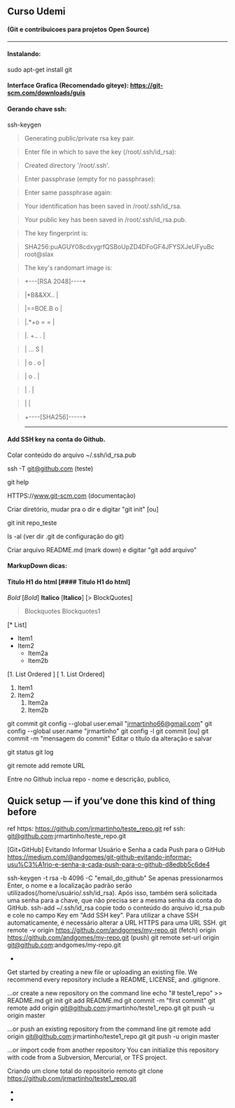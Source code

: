 ## Curso Udemi 
#### (Git e contribuicoes para projetos Open Source)
-----
#### Instalando:

sudo apt-get install git

#### Interface Grafica (Recomendado giteye): https://git-scm.com/downloads/guis

#### Gerando chave ssh:

ssh-keygen

> Generating public/private rsa key pair.

> Enter file in which to save the key (/root/.ssh/id_rsa): 

> Created directory '/root/.ssh'.

> Enter passphrase (empty for no passphrase): 

> Enter same passphrase again:

> Your identification has been saved in /root/.ssh/id_rsa.

> Your public key has been saved in /root/.ssh/id_rsa.pub.

> The key fingerprint is:

> SHA256:puAGUY08cdxygrfQSBoUpZD4DFoGF4JFYSXJeUFyuBc root@slax

> The key's randomart image is:

> +---[RSA 2048]----+

> |*B&&XX..         |

> |==BOE.B o        |

> |.*+o = =         |

> |. +.. .          |

> |  ...   S        |

> |   o . o         |

> |    o .          |

> |   .             |

> |                 |

> +----[SHA256]-----+

> ----


#### Add SSH key na conta do Github. 

Colar conteúdo do arquivo ~/.ssh/id_rsa.pub
 
ssh -T git@github.com (teste) 

git help <comando>
 
HTTPS://www.git-scm.com (documentação) 

Criar diretório, mudar pra o dir e digitar "git init"  [ou]
 
git init repo_teste 

ls -al (ver dir .git de configuração do git) 

Criar arquivo README.md (mark down) e digitar "git add arquivo" 


#### MarkupDown dicas:
#### Titulo H1 do html [#### Titulo H1 do html]
*Bold* [*Bold*] **Italico** [**Italico**]
[> BlockQuotes]
> Blockquotes
> Blockquotes1

[* List]
* Item1
* Item2
   * Item2a
   * Item2b

[1. List Ordered    ]
[    1. List Ordered]
1. Item1
1. Item2
   1. Item2a
   1. Item2b
  

git commit
git config --global user.email "jrmartinho66@gmail.com"
git config --global user.name "jrmartinho"
git config -l
git commit [ou]
git commit -m "mensagem do commit"
Editar o título da alteração e salvar 

git status 
git log 

git remote add remote URL 

Entre no Github inclua repo - nome e descrição, publico,  

Quick setup — if you’ve done this kind of thing before
------------------------------------------------------
ref https: https://github.com/jrmartinho/teste_repo.git
ref ssh: git@github.com:jrmartinho/teste_repo.git

[Git+GitHub] Evitando Informar Usuário e Senha a cada Push para o GitHub
https://medium.com/@andgomes/git-github-evitando-informar-usu%C3%A1rio-e-senha-a-cada-push-para-o-github-d8edbb5c6de4

ssh-keygen -t rsa -b 4096 -C "email_do_github"
 Se apenas pressionarmos Enter, o nome e a localização padrão serão
 utilizados(/home/usuário/.ssh/id_rsa). Após isso, também será solicitada
 uma senha para a chave, que não precisa ser a mesma senha da conta do GitHub.
ssh-add ~/.ssh/id_rsa
 copie todo o conteúdo do arquivo id_rsa.pub e cole no campo Key em "Add SSH key".
 Para utilizar a chave SSH automaticamente, é necessário alterar a
 URL HTTPS para uma URL SSH.
git remote -v
 origin https://github.com/andgomes/my-repo.git (fetch)
 origin https://github.com/andgomes/my-repo.git (push)
git remote set-url origin git@github.com:andgomes/my-repo.git

-
Get started by creating a new file or uploading an existing file.
We recommend every repository include a README, LICENSE, and .gitignore.

…or create a new repository on the command line
 echo "# teste1_repo" >> README.md
git init
git add README.md
git commit -m "first commit"
git remote add origin git@github.com:jrmartinho/teste1_repo.git
git push -u origin master

…or push an existing repository from the command line
 git remote add origin git@github.com:jrmartinho/teste1_repo.git
git push -u origin master

…or import code from another repository
You can initialize this repository with code from a Subversion,
 Mercurial, or TFS project.

Criando um clone total do repositorio remoto
git clone https://github.com/jrmartinho/teste1_repo.git

-
-

